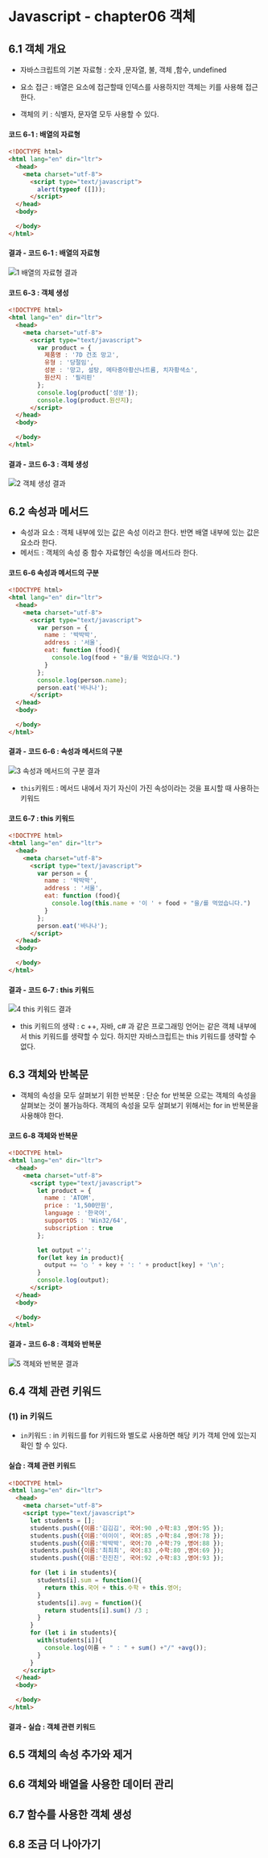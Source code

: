 # Javascript - chapter06 객체



## 6.1 객체 개요

* 자바스크립트의 기본 자료형 : 숫자 ,문자열, 불, 객체 ,함수, undefined

* 요소 접근 : 배열은 요소에 접근할때 인덱스를 사용하지만 객체는 키를 사용해 접근한다.

* 객체의 키 : 식별자, 문자열 모두 사용할 수 있다.

#### 코드 6-1 : 배열의 자료형

```html
<!DOCTYPE html>
<html lang="en" dir="ltr">
  <head>
    <meta charset="utf-8">
      <script type="text/javascript">
        alert(typeof ([]));
      </script>
  </head>
  <body>

  </body>
</html>

```

#### 결과 - 코드 6-1 : 배열의 자료형

![1  배열의 자료형 결과](https://user-images.githubusercontent.com/55272324/73225421-f98bea80-41af-11ea-900c-d61578b23660.PNG)

#### 코드 6-3 : 객체 생성

```html
<!DOCTYPE html>
<html lang="en" dir="ltr">
  <head>
    <meta charset="utf-8">
      <script type="text/javascript">
        var product = {
          제품명 : '7D 건조 망고',
          유형 : '당절임',
          성분 : '망고, 설탕, 메타중아황산나트륨, 치자황색소',
          원산지 : '필리핀'
        };
        console.log(product['성분']);
        console.log(product.원산지);
      </script>
  </head>
  <body>

  </body>
</html>

```

#### 결과 - 코드 6-3 : 객체 생성 

![2  객체 생성 결과](https://user-images.githubusercontent.com/55272324/73225699-eaf20300-41b0-11ea-9ee9-1d9d01af0d63.PNG)

## 6.2 속성과 메서드

* 속성과 요소 : 객체 내부에 있는 값은 속성 이라고 한다. 반면 배열 내부에 있는 값은 요소라 한다.
* 메서드 : 객체의 속성 중 함수 자료형인 속성을 메서드라 한다.

#### 코드 6-6 속성과 메서드의 구분

```html
<!DOCTYPE html>
<html lang="en" dir="ltr">
  <head>
    <meta charset="utf-8">
      <script type="text/javascript">
        var person = {
          name : '박박박',
          address : '서울',
          eat: function (food){
            console.log(food + "을/를 먹었습니다.")
          }
        };
        console.log(person.name);
        person.eat('바나나');
      </script>
  </head>
  <body>

  </body>
</html>

```

#### 결과 - 코드 6-6 : 속성과 메서드의 구분

![3  속성과 메서드의 구분 결과](https://user-images.githubusercontent.com/55272324/73226050-0d385080-41b2-11ea-9104-d3ad54a6efc4.PNG)

* `this`키워드 : 메서드 내에서 자기 자신이 가진 속성이라는 것을 표시할 때 사용하는 키워드

#### 코드 6-7 : this 키워드

```html
<!DOCTYPE html>
<html lang="en" dir="ltr">
  <head>
    <meta charset="utf-8">
      <script type="text/javascript">
        var person = {
          name : '박박박',
          address : '서울',
          eat: function (food){
            console.log(this.name + '이 ' + food + "을/를 먹었습니다.")
          }
        };
        person.eat('바나나');
      </script>
  </head>
  <body>

  </body>
</html>

```

#### 결과 - 코드 6-7 : this 키워드

![4  this 키워드 결과](https://user-images.githubusercontent.com/55272324/73226135-4ffa2880-41b2-11ea-945b-9ac16416219e.PNG)

* this 키워드의 생략 : c ++, 자바, c# 과 같은 프로그래밍 언어는 같은 객체 내부에서 this 키워드를 생략할 수 있다. 하지만 자바스크립트는 this 키워드를 생략할 수 없다.

## 6.3 객체와 반복문

* 객체의 속성을 모두 살펴보기 위한 반복문 : 단순 for 반복문 으로는 객체의 속성을 살펴보는 것이 불가능하다. 객체의 속성을 모두 살펴보기 위해서는 for in  반복문을 사용해야 한다.

#### 코드 6-8 객체와 반복문

```html
<!DOCTYPE html>
<html lang="en" dir="ltr">
  <head>
    <meta charset="utf-8">
      <script type="text/javascript">
        let product = {
          name : 'ATOM',
          price : '1,500만원',
          language : '한국어',
          supportOS : 'Win32/64',
          subscription : true
        };

        let output ='';
        for(let key in product){
          output += '○ ' + key + ': ' + product[key] + '\n';
        }
        console.log(output);
      </script>
  </head>
  <body>

  </body>
</html>

```

#### 결과 - 코드 6-8 : 객체와 반복문

![5  객체와 반복문 결과](https://user-images.githubusercontent.com/55272324/73227510-1bd53680-41b7-11ea-85fd-5a9bba478bd7.PNG)

## 6.4 객체 관련 키워드

### (1) in 키워드

* `in`키워드 : in 키워드를 for 키워드와 별도로 사용하면 해당 키가 객체 안에 있는지 확인 할 수 있다.







#### 실습 : 객체 관련 키워드

```html
<!DOCTYPE html>
<html lang="en" dir="ltr">
  <head>
    <meta charset="utf-8">
    <script type="text/javascript">
      let students = [];
      students.push({이름:'김김김', 국어:90 ,수학:83 ,영어:95 });
      students.push({이름:'이이이', 국어:85 ,수학:84 ,영어:78 });
      students.push({이름:'박박박', 국어:70 ,수학:79 ,영어:88 });
      students.push({이름:'최최최', 국어:83 ,수학:80 ,영어:69 });
      students.push({이름:'진진진', 국어:92 ,수학:83 ,영어:93 });

      for (let i in students){
        students[i].sum = function(){
          return this.국어 + this.수학 + this.영어;
        }
        students[i].avg = function(){
          return students[i].sum() /3 ;
        }
      }
      for (let i in students){
        with(students[i]){
          console.log(이름 + " : " + sum() +"/" +avg());
        }
      }
    </script>
  </head>
  <body>

  </body>
</html>

```

#### 결과 - 실습 : 객체 관련 키워드



 

## 6.5 객체의 속성 추가와 제거



## 6.6 객체와 배열을 사용한 데이터 관리



## 6.7 함수를 사용한 객체 생성



## 6.8 조금 더 나아가기

